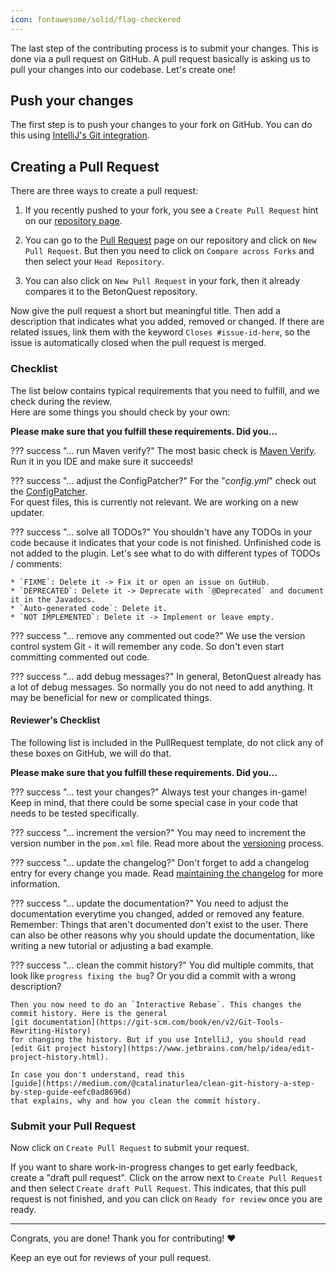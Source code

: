 ```yaml
---
icon: fontawesome/solid/flag-checkered
---
```

The last step of the contributing process is to submit your changes. This is done via a pull request on GitHub. 
A pull request basically is asking us to pull your changes into our codebase. Let's create one!

## Push your changes
The first step is to push your changes to your fork on GitHub.
You can do this using
[IntelliJ's Git integration](https://www.jetbrains.com/help/idea/commit-and-push-changes.html#push).


## Creating a Pull Request
There are three ways to create a pull request:

1. If you recently pushed to your fork, you see a `Create Pull Request` hint on our
   [repository page](https://github.com/BetonQuest/BetonQuest).

2. You can go to the [Pull Request](https://github.com/BetonQuest/BetonQuest/pulls) page on our repository and click on
   `New Pull Request`. But then you need to click on `Compare across Forks` and then select your `Head Repository`.

3. You can also click on `New Pull Request` in your fork, then it already compares it to the BetonQuest repository.

Now give the pull request a short but meaningful title.
Then add a description that indicates what you added, removed or changed.
If there are related issues, link them with the keyword `Closes #issue-id-here`,
so the issue is automatically closed when the pull request is merged.

### Checklist
The list below contains typical requirements that you need to fulfill, and we check during the review.  
Here are some things you should check by your own:

**Please make sure that you fulfill these requirements. Did you...**

??? success "... run Maven verify?"
    The most basic check is [Maven Verify](Code/Checking-Requirements.md). Run it in you IDE and make sure it succeeds!

??? success "... adjust the ConfigPatcher?"
    For the "_config.yml_" check out the [ConfigPatcher](../../API/Configuration-Files.md#updating-configurations).  
    For quest files, this is currently not relevant. We are working on a new updater.

??? success "... solve all TODOs?"
    You shouldn't have any TODOs in your code because it indicates that your code is not finished. Unfinished
    code is not added to the plugin.
    Let's see what to do with different types of TODOs / comments:
    
    * `FIXME`: Delete it -> Fix it or open an issue on GutHub. 
    * `DEPRECATED`: Delete it -> Deprecate with `@Deprecated` and document it in the Javadocs.
    * `Auto-generated code`: Delete it.
    * `NOT IMPLEMENTED`: Delete it -> Implement or leave empty.

??? success "... remove any commented out code?"
    We use the version control system Git - it will remember any code.
    So don't even start committing commented out code.

??? success "... add debug messages?"
    In general, BetonQuest already has a lot of debug messages. So normally you do not need to add anything.
    It may be beneficial for new or complicated things.

#### Reviewer's Checklist
The following list is included in the PullRequest template, do not click any of these boxes on GitHub, we will do that. 

**Please make sure that you fulfill these requirements. Did you...**

??? success "... test your changes?"
    Always test your changes in-game! Keep in mind, that there could be some special case in your code that needs to be
    tested specifically.
    
??? success "... increment the version?"
    You may need to increment the version number in the `pom.xml` file. Read more about the 
    [versioning](../Misc/Versioning-and-Releasing.md#versioning) process.

??? success "... update the changelog?"
    Don't forget to add a changelog entry for every change you made.
    Read [maintaining the changelog](Maintaining-the-Changelog.md) for more information.
    
??? success "... update the documentation?"
    You need to adjust the documentation everytime you changed, added or removed any feature. Remember: Things that 
    aren't documented don't exist to the user. There can also be other reasons why you should update the documentation,
    like writing a new tutorial or adjusting a bad example.

??? success "... clean the commit history?"
    You did multiple commits, that look like `progress fixing the bug`? Or you did a commit with a wrong description?  
    
    Then you now need to do an `Interactive Rebase`. This changes the commit history. Here is the general
    [git documentation](https://git-scm.com/book/en/v2/Git-Tools-Rewriting-History)
    for changing the history. But if you use IntelliJ, you should read
    [edit Git project history](https://www.jetbrains.com/help/idea/edit-project-history.html).  
    
    In case you don't understand, read this
    [guide](https://medium.com/@catalinaturlea/clean-git-history-a-step-by-step-guide-eefc0ad8696d)
    that explains, why and how you clean the commit history.

### Submit your Pull Request
Now click on `Create Pull Request` to submit your request. 

If you want to share work-in-progress changes to get early feedback, create a "draft pull request".
Click on the arrow next to `Create Pull Request` and then select `Create draft Pull Request`.
This indicates, that this pull request is not finished, and you can click on `Ready for review` once you are ready.

----

Congrats, you are done! Thank you for contributing! :heart:

Keep an eye out for reviews of your pull request.

